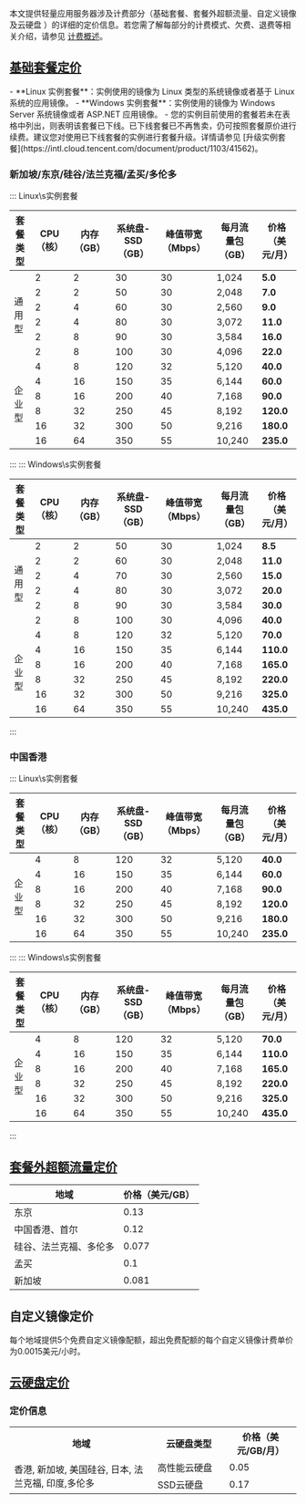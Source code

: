 本文提供轻量应用服务器涉及计费部分（基础套餐、套餐外超额流量、自定义镜像及云硬盘 ）的详细的定价信息。若您需了解每部分的计费模式、欠费、退费等相关介绍，请参见 [计费概述](https://intl.cloud.tencent.com/document/product/1103/41403)。


## [基础套餐定价](id:basisPriceDetail)
<dx-alert infotype="explain" title="">
- **Linux 实例套餐**：实例使用的镜像为 Linux 类型的系统镜像或者基于 Linux 系统的应用镜像。
- **Windows 实例套餐**：实例使用的镜像为 Windows Server 系统镜像或者 ASP.NET 应用镜像。
- 您的实例目前使用的套餐若未在表格中列出，则表明该套餐已下线。已下线套餐已不再售卖，仍可按照套餐原价进行续费。建议您对使用已下线套餐的实例进行套餐升级。详情请参见 [升级实例套餐](https://intl.cloud.tencent.com/document/product/1103/41562)。
</dx-alert>

### 新加坡/东京/硅谷/法兰克福/孟买/多伦多

<dx-tabs>
::: Linux\s实例套餐
<table>
<thead>
<tr>
<th>套餐类型</th><th>CPU（核）</th><th>内存（GB）</th><th>系统盘-SSD（GB）</th><th>峰值带宽（Mbps）</th>
<th>每月流量包（GB）</th><th>价格（美元/月）</th>
</tr>
</thead>
<tbody>
<tr>
<tr>
<tr>
<td rowspan=6>通用型</td>	
<td>2</td><td>2</td><td>30</td><td>30</td><td>1,024</td><td><strong>5.0</strong></td>
</tr>
<tr>
<td>2</td><td>2</td><td>50</td><td>30</td><td>2,048</td><td><strong>7.0</strong></td>
</tr>
<td>2</td><td>4</td><td>60</td><td>30</td><td>2,560</td><td><strong>9.0</strong></td>
</tr>
<tr>
<td>2</td><td>4</td><td>80</td><td>30</td><td>3,072</td><td><strong>11.0</strong></td>
</tr>
<tr>
<td>2</td><td>8</td><td>90</td><td>30</td><td>3,584</td><td><strong>16.0</strong></td>
</tr>
<tr>
<td>2</td><td>8</td><td>100</td><td>30</td><td>4,096</td><td><strong>22.0</strong></td>
</tr>
<td rowspan=6>企业型</td>	
<td>4</td><td>8</td><td>120</td><td>32</td><td>5,120</td><td><strong>40.0</strong></td>
</tr>
<tr>
<td>4</td><td>16</td><td>150</td><td>35</td><td>6,144</td><td><strong>60.0</strong></td>
</tr>
<td>8</td><td>16</td><td>200</td><td>40</td><td>7,168</td><td><strong>90.0</strong></td>
</tr>
<tr>
<td>8</td><td>32</td><td>250</td><td>45</td><td>8,192</td><td><strong>120.0</strong></td>
</tr>
<tr>
<td>16</td><td>32</td><td>300</td><td>50</td><td>9,216</td><td><strong>180.0</strong></td>
</tr>
<tr>
<td>16</td><td>64</td><td>350</td><td>55</td><td>10,240</td><td><strong>235.0</strong></td>
</tr>	
</tbody></table>
:::
::: Windows\s实例套餐
<table>
<thead>
<tr>
<th>套餐类型</th><th>CPU（核）</th><th>内存（GB）</th><th>系统盘-SSD（GB）</th><th>峰值带宽（Mbps）</th>
<th>每月流量包（GB）</th><th>价格（美元/月）</th>
</tr>
</thead>
<tbody><tr>
<td rowspan=6>通用型</td>		
<td>2</td><td>2</td><td>50</td><td>30</td><td>1,024</td><td><strong>8.5</strong></td>
</tr>
<tr>
<td>2</td><td>2</td><td>60</td><td>30</td><td>2,048</td><td><strong>11.0</strong></td>
</tr>
<td>2</td><td>4</td><td>70</td><td>30</td><td>2,560</td><td><strong>15.0</strong></td>
</tr>
<tr>
<td>2</td><td>4</td><td>80</td><td>30</td><td>3,072</td><td><strong>20.0</strong></td>
</tr>
<tr>
<td>2</td><td>8</td><td>90</td><td>30</td><td>3,584</td><td><strong>30.0</strong></td>
</tr>
<tr>
<td>2</td><td>8</td><td>100</td><td>30</td><td>4,096</td><td><strong>40.0</strong></td>
</tr>
<td rowspan=6>企业型</td>	
<td>4</td><td>8</td><td>120</td><td>32</td><td>5,120</td><td><strong>70.0</strong></td>
</tr>
<tr>
<td>4</td><td>16</td><td>150</td><td>35</td><td>6,144</td><td><strong>110.0</strong></td>
</tr>
<td>8</td><td>16</td><td>200</td><td>40</td><td>7,168</td><td><strong>165.0</strong></td>
</tr>
<tr>
<td>8</td><td>32</td><td>250</td><td>45</td><td>8,192</td><td><strong>220.0</strong></td>
</tr>
<tr>
<td>16</td><td>32</td><td>300</td><td>50</td><td>9,216</td><td><strong>325.0</strong></td>
</tr>
<tr>
<td>16</td><td>64</td><td>350</td><td>55</td><td>10,240</td><td><strong>435.0</strong></td>
</tr>	
</tbody></table>
:::
</dx-tabs>

### 中国香港
<dx-tabs>
::: Linux\s实例套餐
<table>
<thead>
<tr>
<th>套餐类型</th><th>CPU（核）</th><th>内存（GB）</th><th>系统盘-SSD（GB）</th><th>峰值带宽（Mbps）</th>
<th>每月流量包（GB）</th><th>价格（美元/月）</th>
</tr>
</thead>
<tbody>
<tr>
<tr>
<tr>
<td rowspan=6>企业型</td>	
<td>4</td><td>8</td><td>120</td><td>32</td><td>5,120</td><td><strong>40.0</strong></td>
</tr>
<tr>
<td>4</td><td>16</td><td>150</td><td>35</td><td>6,144</td><td><strong>60.0</strong></td>
</tr>
<td>8</td><td>16</td><td>200</td><td>40</td><td>7,168</td><td><strong>90.0</strong></td>
</tr>
<tr>
<td>8</td><td>32</td><td>250</td><td>45</td><td>8,192</td><td><strong>120.0</strong></td>
</tr>
<tr>
<td>16</td><td>32</td><td>300</td><td>50</td><td>9,216</td><td><strong>180.0</strong></td>
</tr>
<tr>
<td>16</td><td>64</td><td>350</td><td>55</td><td>10,240</td><td><strong>235.0</strong></td>	
</tr>
</tbody></table>
:::
::: Windows\s实例套餐
<table>
<thead>
<tr>
<th>套餐类型</th><th>CPU（核）</th><th>内存（GB）</th><th>系统盘-SSD（GB）</th><th>峰值带宽（Mbps）</th>
<th>每月流量包（GB）</th><th>价格（美元/月）</th>
</tr>
</thead>
<tbody><tr>
<td rowspan=6>企业型</td>	
<td>4</td><td>8</td><td>120</td><td>32</td><td>5,120</td><td><strong>70.0</strong></td>
</tr>
<tr>
<td>4</td><td>16</td><td>150</td><td>35</td><td>6,144</td><td><strong>110.0</strong></td>
</tr>
<td>8</td><td>16</td><td>200</td><td>40</td><td>7,168</td><td><strong>165.0</strong></td>
</tr>
<tr>
<td>8</td><td>32</td><td>250</td><td>45</td><td>8,192</td><td><strong>220.0</strong></td>
</tr>
<tr>
<td>16</td><td>32</td><td>300</td><td>50</td><td>9,216</td><td><strong>325.0</strong></td>
</tr>
<tr>
<td>16</td><td>64</td><td>350</td><td>55</td><td>10,240</td><td><strong>435.0</strong></td>
</tr>
</tbody></table>
:::
</dx-tabs>

## [套餐外超额流量定价](id:OverRatedPrice)
| 地域 | 价格（美元/GB） |
|---------|---------|
| 东京 | 0.13 |
| 中国香港、首尔 | 	0.12 |
| 硅谷、法兰克福、多伦多 | 	0.077 |
| 孟买	 | 	0.1 |
| 新加坡	 | 	0.081 |



## 自定义镜像定价
每个地域提供5个免费自定义镜像配额，超出免费配额的每个自定义镜像计费单价为0.0015美元/小时。


## [云硬盘定价](id:cbsDetail)

### 定价信息

<table>
  <tr><th style="width: 50%;">地域</th><th style="width: 25%;">云硬盘类型</th><th style="width: 25%;">价格（美元/GB/月）</th></tr>
    <tr>
      <td rowspan=2>香港, 新加坡, 美国硅谷, 日本, 法兰克福, 印度,多伦多 </td>
    <td>高性能云硬盘</td>
    <td>0.05</td>  
   <tr>   
  <td>SSD云硬盘</td> 
   <td>0.17</td>  
	</tr>
</table>

